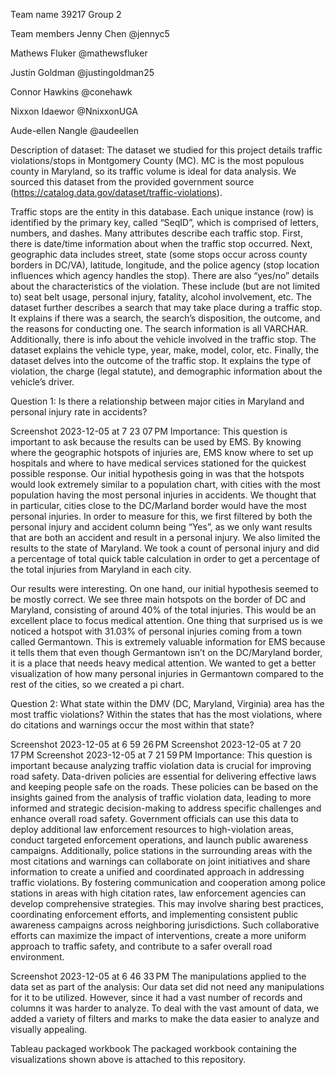 Team name
39217 Group 2

Team members
Jenny Chen @jennyc5

Mathews Fluker @mathewsfluker

Justin Goldman @justingoldman25

Connor Hawkins @conehawk

Nixxon Idaewor @NnixxonUGA

Aude-ellen Nangle @audeellen

Description of dataset:
The dataset we studied for this project details traffic violations/stops in Montgomery County (MC). MC is the most populous county in Maryland, so its traffic volume is ideal for data analysis. We sourced this dataset from the provided government source (https://catalog.data.gov/dataset/traffic-violations).

Traffic stops are the entity in this database. Each unique instance (row) is identified by the primary key, called “SeqID”, which is comprised of letters, numbers, and dashes. Many attributes describe each traffic stop. First, there is date/time information about when the traffic stop occurred. Next, geographic data includes street, state (some stops occur across county borders in DC/VA), latitude, longitude, and the police agency (stop location influences which agency handles the stop). There are also “yes/no” details about the characteristics of the violation. These include (but are not limited to) seat belt usage, personal injury, fatality, alcohol involvement, etc. The dataset further describes a search that may take place during a traffic stop. It explains if there was a search, the search’s disposition, the outcome, and the reasons for conducting one. The search information is all VARCHAR. Additionally, there is info about the vehicle involved in the traffic stop. The dataset explains the vehicle type, year, make, model, color, etc. Finally, the dataset delves into the outcome of the traffic stop. It explains the type of violation, the charge (legal statute), and demographic information about the vehicle’s driver.

Question 1:
Is there a relationship between major cities in Maryland and personal injury rate in accidents?

Screenshot 2023-12-05 at 7 23 07 PM
Importance: This question is important to ask because the results can be used by EMS. By knowing where the geographic hotspots of injuries are, EMS know where to set up hospitals and where to have medical services stationed for the quickest possible response. Our initial hypothesis going in was that the hotspots would look extremely similar to a population chart, with cities with the most population having the most personal injuries in accidents. We thought that in particular, cities close to the DC/Marland border would have the most personal injuries. In order to measure for this, we first filtered by both the personal injury and accident column being “Yes”, as we only want results that are both an accident and result in a personal injury. We also limited the results to the state of Maryland. We took a count of personal injury and did a percentage of total quick table calculation in order to get a percentage of the total injuries from Maryland in each city.

Our results were interesting. On one hand, our initial hypothesis seemed to be mostly correct. We see three main hotspots on the border of DC and Maryland, consisting of around 40% of the total injuries. This would be an excellent place to focus medical attention. One thing that surprised us is we noticed a hotspot with 31.03% of personal injuries coming from a town called Germantown. This is extremely valuable information for EMS because it tells them that even though Germantown isn’t on the DC/Maryland border, it is a place that needs heavy medical attention. We wanted to get a better visualization of how many personal injuries in Germantown compared to the rest of the cities, so we created a pi chart.

Question 2:
What state within the DMV (DC, Maryland, Virginia) area has the most traffic violations? Within the states that has the most violations, where do citations and warnings occur the most within that state?

Screenshot 2023-12-05 at 6 59 26 PM Screenshot 2023-12-05 at 7 20 17 PM Screenshot 2023-12-05 at 7 21 59 PM
Importance: This question is important because analyzing traffic violation data is crucial for improving road safety. Data-driven policies are essential for delivering effective laws and keeping people safe on the roads. These policies can be based on the insights gained from the analysis of traffic violation data, leading to more informed and strategic decision-making to address specific challenges and enhance overall road safety. Government officials can use this data to deploy additional law enforcement resources to high-violation areas, conduct targeted enforcement operations, and launch public awareness campaigns. Additionally, police stations in the surrounding areas with the most citations and warnings can collaborate on joint initiatives and share information to create a unified and coordinated approach in addressing traffic violations. By fostering communication and cooperation among police stations in areas with high citation rates, law enforcement agencies can develop comprehensive strategies. This may involve sharing best practices, coordinating enforcement efforts, and implementing consistent public awareness campaigns across neighboring jurisdictions. Such collaborative efforts can maximize the impact of interventions, create a more uniform approach to traffic safety, and contribute to a safer overall road environment.

Screenshot 2023-12-05 at 6 46 33 PM
The manipulations applied to the data set as part of the analysis:
Our data set did not need any manipulations for it to be utilized. However, since it had a vast number of records and columns it was harder to analyze. To deal with the vast amount of data, we added a variety of filters and marks to make the data easier to analyze and visually appealing.

Tableau packaged workbook
The packaged workbook containing the visualizations shown above is attached to this repository.

